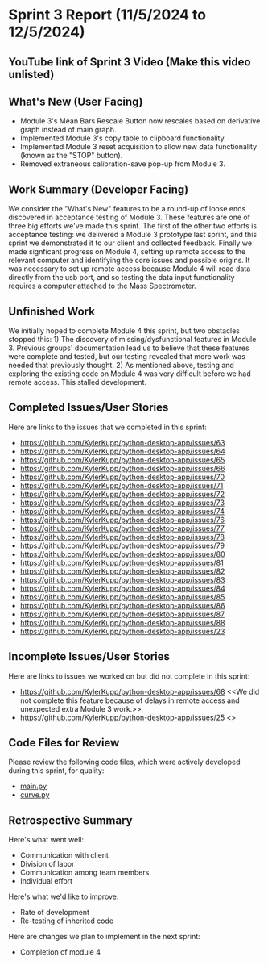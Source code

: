 # Sprint 3 Report (11/5/2024 to 12/5/2024)

## YouTube link of Sprint 3 Video (Make this video unlisted)

## What's New (User Facing)
 * Module 3's Mean Bars Rescale Button now rescales based on derivative graph instead of main graph.
 * Implemented Module 3's copy table to clipboard functionality.
 * Implemented Module 3 reset acquisition to allow new data functionality (known as the "STOP" button).
 * Removed extraneous calibration-save pop-up from Module 3.

## Work Summary (Developer Facing)
We consider the "What's New" features to be a round-up of loose ends discovered in acceptance testing of Module 3. These features are one of three big efforts we've made this sprint. The first of the other two efforts is acceptance testing: we delivered a Module 3 prototype last sprint, and this sprint we demonstrated it to our client and collected feedback. Finally we made signficant progress on Module 4, setting up remote access to the relevant computer and identifying the core issues and possible origins. It was necessary to set up remote access because Module 4 will read data directly from the usb port, and so testing the data input functionality requires a computer attached to the Mass Spectrometer.

## Unfinished Work
We initially hoped to complete Module 4 this sprint, but two obstacles stopped this: 1) The discovery of missing/dysfunctional features in Module 3. Previous groups' documentation lead us to believe that these features were complete and tested, but our testing revealed that more work was needed that previously thought. 2) As mentioned above, testing and exploring the existing code on Module 4 was very difficult before we had remote access. This stalled development.

## Completed Issues/User Stories
Here are links to the issues that we completed in this sprint:

* https://github.com/KylerKupp/python-desktop-app/issues/63
* https://github.com/KylerKupp/python-desktop-app/issues/64
* https://github.com/KylerKupp/python-desktop-app/issues/65
* https://github.com/KylerKupp/python-desktop-app/issues/66
* https://github.com/KylerKupp/python-desktop-app/issues/70
* https://github.com/KylerKupp/python-desktop-app/issues/71
* https://github.com/KylerKupp/python-desktop-app/issues/72
* https://github.com/KylerKupp/python-desktop-app/issues/73
* https://github.com/KylerKupp/python-desktop-app/issues/74
* https://github.com/KylerKupp/python-desktop-app/issues/76
* https://github.com/KylerKupp/python-desktop-app/issues/77
* https://github.com/KylerKupp/python-desktop-app/issues/78
* https://github.com/KylerKupp/python-desktop-app/issues/79
* https://github.com/KylerKupp/python-desktop-app/issues/80
* https://github.com/KylerKupp/python-desktop-app/issues/81
* https://github.com/KylerKupp/python-desktop-app/issues/82
* https://github.com/KylerKupp/python-desktop-app/issues/83
* https://github.com/KylerKupp/python-desktop-app/issues/84
* https://github.com/KylerKupp/python-desktop-app/issues/85
* https://github.com/KylerKupp/python-desktop-app/issues/86
* https://github.com/KylerKupp/python-desktop-app/issues/87
* https://github.com/KylerKupp/python-desktop-app/issues/88
* https://github.com/KylerKupp/python-desktop-app/issues/23
 
 ## Incomplete Issues/User Stories
 Here are links to issues we worked on but did not complete in this sprint:
 
 * https://github.com/KylerKupp/python-desktop-app/issues/68 <<We did not complete this feature because of delays in remote access and unexpected extra Module 3 work.>>
 * https://github.com/KylerKupp/python-desktop-app/issues/25 <<See previous issue.>>

## Code Files for Review
Please review the following code files, which were actively developed during this sprint, for quality:
 * [main.py](https://github.com/KylerKupp/python-desktop-app/blob/main/module3/application/mainUI/main.py)
 * [curve.py](https://github.com/KylerKupp/python-desktop-app/blob/main/module3/application/uiElements/curve.py)
 
## Retrospective Summary
Here's what went well:
  * Communication with client
  * Division of labor
  * Communication among team members
  * Individual effort
 
Here's what we'd like to improve:
   * Rate of development
   * Re-testing of inherited code
  
Here are changes we plan to implement in the next sprint:
   * Completion of module 4
